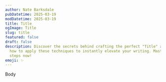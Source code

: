 ```yaml
---
author: Nate Barksdale
pubDatetime: 2025-03-19
modDatetime: 2025-03-19
title: Title
ogImage: Title
slug: title
featured: false
draft: false
description: Discover the secrets behind crafting the perfect "Title" and learn
  how to apply these techniques to instantly elevate your writing. Master simple
  steps now!
emoji: ✨
---
```

Body
